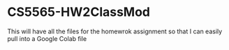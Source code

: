 # CS5565-HW2ClassMod

This will have all the files for the homewrok assignment so that I can easily pull into a Google Colab file
